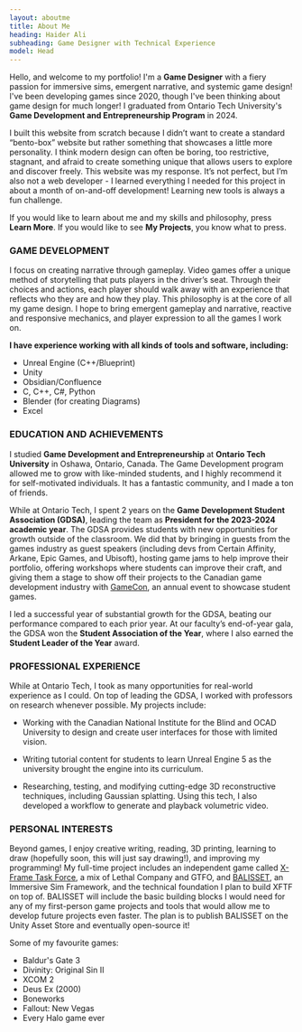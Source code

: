 ```yaml
---
layout: aboutme
title: About Me
heading: Haider Ali
subheading: Game Designer with Technical Experience
model: Head
---
```


Hello, and welcome to my portfolio! I'm a **Game Designer** with a fiery passion for immersive sims, emergent narrative, and systemic game design! I've been developing games since 2020, though I've been thinking about game design for much longer! I graduated from Ontario Tech University's **Game Development and Entrepreneurship Program** in 2024.

I built this website from scratch because I didn’t want to create a standard “bento-box” website but rather something that showcases a little more personality. I think modern design can often be boring, too restrictive, stagnant, and afraid to create something unique that allows users to explore and discover freely. This website was my response. It’s not perfect, but I’m also not a web developer - I learned everything I needed for this project in about a month of on-and-off development! Learning new tools is always a fun challenge.

If you would like to learn about me and my skills and philosophy, press **Learn More**. If you would like to see **My Projects**, you know what to press.

### GAME DEVELOPMENT

I focus on creating narrative through gameplay. Video games offer a unique method of storytelling that puts players in the driver’s seat. Through their choices and actions, each player should walk away with an experience that reflects who they are and how they play. This philosophy is at the core of all my game design. I hope to bring emergent gameplay and narrative, reactive and responsive mechanics, and player expression to all the games I work on.

**I have experience working with all kinds of tools and software, including:**
- Unreal Engine (C++/Blueprint)
- Unity
- Obsidian/Confluence
- C, C++, C#, Python
- Blender (for creating Diagrams)
- Excel

### EDUCATION AND ACHIEVEMENTS

I studied **Game Development and Entrepreneurship** at **Ontario Tech University** in Oshawa, Ontario, Canada. The Game Development program allowed me to grow with like-minded students, and I highly recommend it for self-motivated individuals. It has a fantastic community, and I made a ton of friends.

While at Ontario Tech, I spent 2 years on the **Game Development Student Association (GDSA)**, leading the team as **President for the 2023-2024 academic year**. The GDSA provides students with new opportunities for growth outside of the classroom. We did that by bringing in guests from the games industry as guest speakers (including devs from Certain Affinity, Arkane, Epic Games, and Ubisoft), hosting game jams to help improve their portfolio, offering workshops where students can improve their craft, and giving them a stage to show off their projects to the Canadian game development industry with <a href="https://gamecon.ca/" target="_blank">GameCon</a>, an annual event to showcase student games.

I led a successful year of substantial growth for the GDSA, beating our performance compared to each prior year. At our faculty’s end-of-year gala, the GDSA won the **Student Association of the Year**, where I also earned the **Student Leader of the Year** award.

### PROFESSIONAL EXPERIENCE

While at Ontario Tech, I took as many opportunities for real-world experience as I could. On top of leading the GDSA, I worked with professors on research whenever possible. My projects include:

- Working with the Canadian National Institute for the Blind and OCAD University to design and create user interfaces for those with limited vision.

- Writing tutorial content for students to learn Unreal Engine 5 as the university brought the engine into its curriculum.

- Researching, testing, and modifying cutting-edge 3D reconstructive techniques, including Gaussian splatting. Using this tech, I also developed a workflow to generate and playback volumetric video.

### PERSONAL INTERESTS

Beyond games, I enjoy creative writing, reading, 3D printing, learning to draw (hopefully soon, this will just say drawing!), and improving my programming! My full-time project includes an independent game called [X-Frame Task Force](/projects/94-XFTF.html), a mix of Lethal Company and GTFO, and [BALISSET](/projects/95-BALISSET.html), an Immersive Sim Framework, and the technical foundation I plan to build XFTF on top of. BALISSET will include the basic building blocks I would need for any of my first-person game projects and tools that would allow me to develop future projects even faster. The plan is to publish BALISSET on the Unity Asset Store and eventually open-source it!

Some of my favourite games:

- Baldur's Gate 3
- Divinity: Original Sin II
- XCOM 2
- Deus Ex (2000)
- Boneworks
- Fallout: New Vegas
- Every Halo game ever